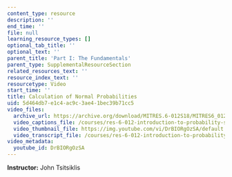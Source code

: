 ```yaml
---
content_type: resource
description: ''
end_time: ''
file: null
learning_resource_types: []
optional_tab_title: ''
optional_text: ''
parent_title: 'Part I: The Fundamentals'
parent_type: SupplementalResourceSection
related_resources_text: ''
resource_index_text: ''
resourcetype: Video
start_time: ''
title: Calculation of Normal Probabilities
uid: 5d464db7-e1c4-ac9c-3ae4-1bec39b71cc5
video_files:
  archive_url: https://archive.org/download/MITRES.6-012S18/MITRES6_012S18_L08-09_300k.mp4
  video_captions_file: /courses/res-6-012-introduction-to-probability-spring-2018/3d60ed9dcba35244aa025eefc47b4511_DrBIORgOzSA.vtt
  video_thumbnail_file: https://img.youtube.com/vi/DrBIORgOzSA/default.jpg
  video_transcript_file: /courses/res-6-012-introduction-to-probability-spring-2018/ea84a59f49120b5cb3fc6fdfe003a228_DrBIORgOzSA.pdf
video_metadata:
  youtube_id: DrBIORgOzSA
---
```


**Instructor:** John Tsitsiklis